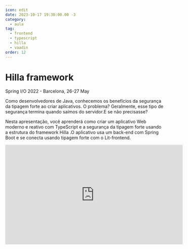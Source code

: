 ```yaml
---
icon: edit
date: 2023-10-17 19:30:00.00 -3
category:
  - aula
tag:
  - frontend
  - typescript
  - hilla
  - vaadin
order: 12
---
```


# Hilla framework

Spring I/O 2022 - Barcelona, 26-27 May

Como desenvolvedores de Java, conhecemos os benefícios da segurança da tipagem forte ao criar aplicativos. O problema? Geralmente, esse tipo de segurança termina quando saímos do servidor.E se não precisasse?


Nesta apresentação, você aprenderá como criar um aplicativo Web moderno e reativo com TypeScript e a  segurança da tipagem forte usando a estrutura do framework Hilla .O aplicativo usa um back-end com Spring Boot e se conecta usando tipagem forte com o Lit-frontend.

<iframe width="560" height="315" src="https://www.youtube.com/embed/Q3dWpwhezKU" title="YouTube video player" frameborder="0" allow="accelerometer; autoplay; clipboard-write; encrypted-media; gyroscope; picture-in-picture" allowfullscreen></iframe>